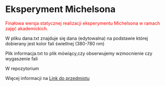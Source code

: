 # Eksperyment Michelsona
<style> 
#info {
  color : red;
}
</style>
<p id = "info">Finałowa wersja statycznej realizacji eksperymentu Michelsona w ramach zajęć akademickich. </p>
<p>W pliku dana.txt znajduje się dana (edytowalna) na podstawie której dobierany jest kolor fali świetlnej (380-780 nm)<p>
<p>Plik informacja.txt to plik mówiący,czy obserwujemy wzmocnienie czy wygaszenie fali </p>
<p> W repozytorium 
<p> Więcej informacji na <a href="https://java.fizyka.pw.edu.pl/"> Link do przedmiotu</a></p>
